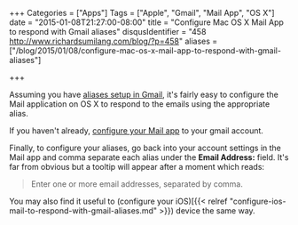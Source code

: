 +++
Categories = ["Apps"]
Tags = ["Apple", "Gmail", "Mail App", "OS X"]
date = "2015-01-08T21:27:00-08:00"
title = "Configure Mac OS X Mail App to respond with Gmail aliases"
disqusIdentifier = "458 http://www.richardsumilang.com/blog/?p=458"
aliases = ["/blog/2015/01/08/configure-mac-os-x-mail-app-to-respond-with-gmail-aliases"]

+++

Assuming you have [aliases setup in Gmail][1], it's fairly easy to configure the
Mail application on OS X to respond to the emails using the appropriate alias.

If you haven't already, [configure your Mail app][2] to your gmail account.

Finally, to configure your aliases, go back into your account settings in the
Mail app and comma separate each alias under the **Email Address:** field. It's
far from obvious but a tooltip will appear after a moment which reads:

> Enter one or more email addresses, separated by comma.

You may also find it useful to (configure your iOS)[{{< relref "configure-ios-mail-to-respond-with-gmail-aliases.md" >}})
device the same way.

[1]: https://support.google.com/a/answer/33327 "Aliases setup in Gmail"
[2]: https://support.google.com/mail/troubleshooter/1668960 "Configure IMAP and POP3"
